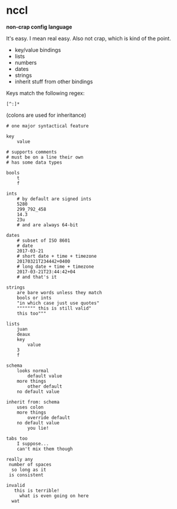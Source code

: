 # nccl

**non-crap config language**

It's easy. I mean real easy. Also not crap, which is kind of the point.

* key/value bindings
* lists
* numbers
* dates
* strings
* inherit stuff from other bindings

Keys match the following regex:

`[^:]*`

(colons are used for inheritance)

```
# one major syntactical feature

key
    value

# supports comments
# must be on a line their own
# has some data types

bools
    t
    f

ints
    # by default are signed ints
    5280
    299_792_458
    14.3
    23u
    # and are always 64-bit

dates
    # subset of ISO 8601
    # date
    2017-03-21
    # short date + time + timezone
    20170321T234442+0400
    # long date + time + timezone
    2017-03-21T23:44:42+04
    # and that's it

strings
    are bare words unless they match
    bools or ints
    "in which case just use quotes"
    """"""" this is still valid"
    this too"""

lists
    juan
    deaux
    key
        value
    3
    f

schema
    looks normal
        default value
    more things
        other default
    no default value

inherit from: schema
    uses colon
    more things
        override default
    no default value
        you lie!

tabs too
	I suppose...
	can't mix them though

really any
 number of spaces
  so long as it
 is consistent

invalid
   this is terrible!
   	 what is even going on here
  wat
```

